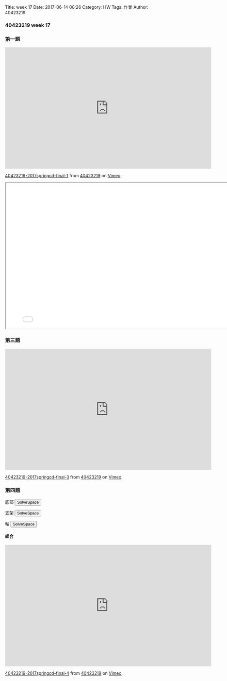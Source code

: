Title: week 17
Date: 2017-06-14 08:26
Category: HW
Tags: 作業
Author: 40423219

<h3>
40423219 week 17
</h3>
<!-- PELICAN_END_SUMMARY -->

<h3>第一題</h3>

<iframe src="https://player.vimeo.com/video/221516972" width="680" height="400" frameborder="0" webkitallowfullscreen mozallowfullscreen allowfullscreen></iframe>
<p><a href="https://vimeo.com/221516972">40423219-2017springcd-final-1</a> from <a href="https://vimeo.com/user47671379">40423219</a> on <a href="https://vimeo.com">Vimeo</a>.</p>

<iframe src="../w17/40423219-2017springcd-final-1.html" width="800" height="480"></iframe>


<h3>第三題</h3>

<iframe src="https://player.vimeo.com/video/221518485" width="680" height="400" frameborder="0" webkitallowfullscreen mozallowfullscreen allowfullscreen></iframe>
<p><a href="https://vimeo.com/221518485">40423219-2017springcd-final-3</a> from <a href="https://vimeo.com/user47671379">40423219</a> on <a href="https://vimeo.com">Vimeo</a>.</p>

<h3>第四題</h3>

<p>底部 <button onClick="lity('https://vimeo.com/221525919')"><span class="glyphicon glyphicon-facetime-video"></span> SolveSpace</button> 

<p>支架 <button onClick="lity('https://vimeo.com/221525881')"><span class="glyphicon glyphicon-facetime-video"></span> SolveSpace</button> 

<p>軸 <button onClick="lity('https://vimeo.com/221527807')"><span class="glyphicon glyphicon-facetime-video"></span> SolveSpace</button> 

<h4>組合</h4>
<iframe src="https://player.vimeo.com/video/221527827" width="680" height="400" frameborder="0" webkitallowfullscreen mozallowfullscreen allowfullscreen></iframe>
<p><a href="https://vimeo.com/221527827">40423219-2017springcd-final-4</a> from <a href="https://vimeo.com/user47671379">40423219</a> on <a href="https://vimeo.com">Vimeo</a>.</p>


